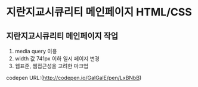 # 지란지교시큐리티 메인페이지 HTML/CSS
## 지란지교시큐리티 메인페이지 작업
1. media query 이용
2. width 값 741px 이하 일시 페이지 변경
3. 웹표준, 웹접근성을 고려한 마크업

codepen URL:(http://codepen.io/GalGalE/pen/LxBNbB)